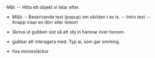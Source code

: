 -Mål:
-- Hitta ett objekt vi letar efter.

- Miljö
-- Beskrivande text (popup) om världen t ex is.
-- Intro text
-- Knapp visar en dörr eller teleort


- Skriva ut gubben sist så att obj in hamnar över honom.

- gubbar att interagera med. Typ ai, som gar omrking.

- fixa minnesläckor
